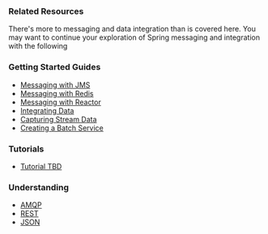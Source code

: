 ### Related Resources

There's more to messaging and data integration than is covered here. You may want to continue your exploration of Spring messaging and integration with the following

### Getting Started Guides

* [Messaging with JMS][gs-messaging-jms]
* [Messaging with Redis][gs-messaging-redis]
* [Messaging with Reactor][gs-messaging-reactor]
* [Integrating Data][gs-integration]
* [Capturing Stream Data][gs-capturing-stream-data]
* [Creating a Batch Service][gs-batch-processing]

[gs-messaging-jms]: /guides/gs/messaging-jms/content
[gs-messaging-redis]: /guides/gs/messaging-redis/content
[gs-messaging-reactor]: /guides/gs/messaging-reactor/content
[gs-integration]: /guides/gs/integration/content
[gs-capturing-stream-data]: /guides/gs/capturing-stream-data/content
[gs-batch-processing]: /guides/gs/batch-processing/content

### Tutorials

* [Tutorial TBD][tut-tbd]

[tut-tbd]: /guides/tutorials/tbd

### Understanding

* [AMQP][u-amqp]
* [REST][u-rest]
* [JSON][u-json]

[u-amqp]: /understanding/amqp
[u-rest]: /understanding/rest
[u-json]: /understanding/json
